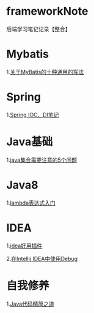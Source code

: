 # frameworkNote
后端学习笔记记录【整合】

 # Mybatis
  1.[关于MyBatis的十种通用的写法](https://mp.weixin.qq.com/s/apHR5fst3fBHc83drhRyiQ)
  
  # Spring
  1.[Spring IOC、DI笔记](https://mp.weixin.qq.com/s?__biz=Mzg2MjEwMjI1Mg==&mid=2247493496&idx=2&sn=fb918c820f811c683612cb45fbf21074&chksm=ce0e50fbf979d9ed69bd857fa248d3c1abb2edf4a9195d9897a655d355540004c67e203b9671&scene=126&sessionid=1591087191&key=a1e6d9687003e391b061a4a4665df0d7ea43e61986ad97467f7743a4b310ce801dc7334bb993b2f70874f58d6e9921d17f2d5a3fb467e645be271c80e64774d72da73effe6a51b44a1c35547a877a77f&ascene=1&uin=MzgwMjkyMzYz&devicetype=Windows+10+x64&version=62090070&lang=zh_CN&exportkey=AYhopN0HfMvh%2B4AgB9Loxog%3D&pass_ticket=ZDpXczObGXpHXKcaNBrOimtL2ycYsB66hmMRWXojxeLBTt1qdVd2RX%2FTKCniz3uz)
  
  # Java基础
  1.[java集合需要注意的5个问题](https://mp.weixin.qq.com/s?__biz=Mzg2MjEwMjI1Mg==&mid=2247493559&idx=3&sn=349d0bc9d1cc9cc174b98cd6b82e7e6b&chksm=ce0e5034f979d9228cd6feabe6ebefb30ce26cd65d9d70e81ce3c00d48046b557b77ba7c367a&scene=126&sessionid=1591087191&key=a1e6d9687003e391cbe5b6f951ab02115c1defb75c476160dd3b20812c13fbc3f31a0888236ad70827a30b1f8e5316ae32890684f1b3354b41735521806d9dfa630a80b0c2e55727fef36ecda23205a6&ascene=1&uin=MzgwMjkyMzYz&devicetype=Windows+10+x64&version=62090070&lang=zh_CN&exportkey=Ae5D8nCKpmZruxZGw%2BIVbBc%3D&pass_ticket=ZDpXczObGXpHXKcaNBrOimtL2ycYsB66hmMRWXojxeLBTt1qdVd2RX%2FTKCniz3uz)
  
 # Java8
  1.[lambda表达式入门](https://mp.weixin.qq.com/s?__biz=Mzg2MjEwMjI1Mg==&mid=2247494059&idx=3&sn=130d8c84b44f00dc7f9acd899a24e78d&chksm=ce0e5e28f979d73eef579ef99ed41ebe54d8e6742bea823c5f0c474c743b96905e4eb2b5e535&scene=126&sessionid=1591085757&key=0f1677c6a6a505f44ed43c86de8e5e1287ac10ec09214bc3ac3d1b10d0ff7a7a857b7d665260d7c349e0d9f7641b5ee3779ea53f1354f80ab4aba9f2867ff374532af046ee5c2ca8dc894e760cffe7b3&ascene=1&uin=MzgwMjkyMzYz&devicetype=Windows+10+x64&version=62090070&lang=zh_CN&exportkey=AZtLwtgD2QxgGGx2Zc79QcM%3D&pass_ticket=ZDpXczObGXpHXKcaNBrOimtL2ycYsB66hmMRWXojxeLBTt1qdVd2RX%2FTKCniz3uz)
  
  
  
  # IDEA
  1.[idea好用插件](https://mp.weixin.qq.com/s?__biz=Mzg2MjEwMjI1Mg==&mid=2247493705&idx=1&sn=c71b03d0cb4ed7ed4ff02fca96c61f6e&chksm=ce0e5fcaf979d6dc1d55bdea11a36c95ce9d1f471f19dee69c9cfa8702ee63121a6dc7cdc173&scene=126&sessionid=1591085757&key=5a524385902d8a6ca1fa700b125b28fefacf91dc3c277951eedff461b14ef8e57d3521a1ebe22eb873f30d1affd19c99a45f8cec24406fcca070dd8a33d6fcb7f4f2570576f501cb843ff6ac5e65feef&ascene=1&uin=MzgwMjkyMzYz&devicetype=Windows+10+x64&version=62090070&lang=zh_CN&exportkey=AU2ls6KAUuiEaZL2GyjKTzI%3D&pass_ticket=ZDpXczObGXpHXKcaNBrOimtL2ycYsB66hmMRWXojxeLBTt1qdVd2RX%2FTKCniz3uz)
  
  2.[在Intellij IDEA中使用Debug](https://www.cnblogs.com/chiangchou/p/idea-debug.html)
 
 # 自我修养
  1.[Java代码精简之道](https://mp.weixin.qq.com/s/X5_6H4jtxh2LTiLvDOZoVg)
